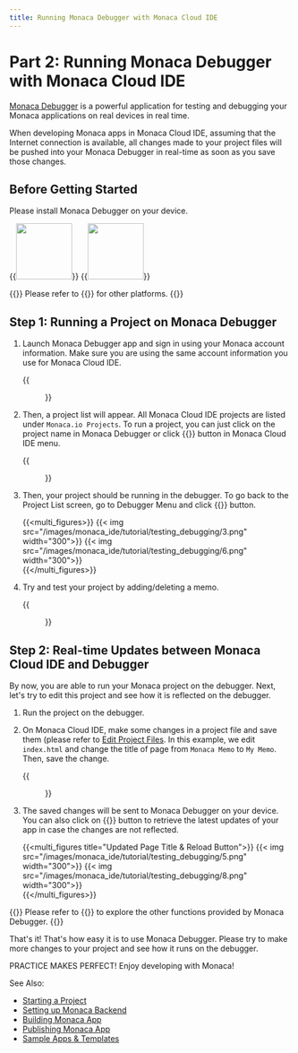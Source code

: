 ```yaml
---
title: Running Monaca Debugger with Monaca Cloud IDE
---
```



# Part 2: Running Monaca Debugger with Monaca Cloud IDE

[Monaca Debugger](/en/debugger/) is a powerful
application for testing and debugging your Monaca applications on real
devices in real time.

When developing Monaca apps in Monaca Cloud IDE, assuming that the
Internet connection is available, all changes made to your project files
will be pushed into your Monaca Debugger in real-time as soon as you
save those changes.

## Before Getting Started

Please install Monaca Debugger on your device.

{{<img src="/images/monaca_ide/tutorial/testing_debugging/App_Store.jpg" width="100" link="https://itunes.apple.com/us/app/monaca/id550941371?mt=8">}}
{{<img src="/images/monaca_ide/tutorial/testing_debugging/Google_play.png" width="100" link="https://play.google.com/store/apps/details?id=mobi.monaca.debugger&hl=en">}}


{{<note>}}
    Please refer to {{<link href="/en/debugger/manual/installation/" title="Monaca Debugger Installation">}} for other platforms.
{{</note>}}

## Step 1: Running a Project on Monaca Debugger

1.  Launch Monaca Debugger app and sign in using your Monaca account
    information. Make sure you are using the same account information
    you use for Monaca Cloud IDE.

    {{<figure src="/images/monaca_ide/tutorial/testing_debugging/1.png" width="300">}}

2.  Then, a project list will appear. All Monaca Cloud IDE projects are
    listed under `Monaca.io Projects`. To run a project, you can just
    click on the project name in Monaca Debugger or click {{<guilabel name="Run on Device">}} button in Monaca Cloud IDE menu.

    {{<figure src="/images/monaca_ide/tutorial/testing_debugging/2.png" width="300">}}

3.  Then, your project should be running in the debugger. To go back to
    the Project List screen, go to Debugger Menu and click {{<guilabel name="Back">}} button.

    {{<multi_figures>}}
        {{< img src="/images/monaca_ide/tutorial/testing_debugging/3.png" width="300">}}
        {{< img src="/images/monaca_ide/tutorial/testing_debugging/6.png" width="300">}}  
    {{</multi_figures>}}

4.  Try and test your project by adding/deleting a memo.

    {{<figure src="/images/monaca_ide/tutorial/testing_debugging/4.png" width="300">}}

## Step 2: Real-time Updates between Monaca Cloud IDE and Debugger

By now, you are able to run your Monaca project on the debugger. Next,
let's try to edit this project and see how it is reflected on the
debugger.

1.  Run the project on the debugger.
2.  On Monaca Cloud IDE, make some changes in a project file and save
    them (please refer to [Edit Project Files](starting_project/#monaca_ide_edit_project). In this example, we edit `index.html` and change the title of page from `Monaca Memo` to `My Memo`. Then, save the change.

    {{<figure src="/images/monaca_ide/tutorial/testing_debugging/7.png" >}}

3.  The saved changes will be sent to Monaca Debugger on your device.
    You can also click on {{<guilabel name="Reload">}} button to retrieve the latest updates
    of your app in case the changes are not reflected.

    {{<multi_figures title="Updated Page Title & Reload Button">}}
        {{< img src="/images/monaca_ide/tutorial/testing_debugging/5.png" width="300">}}
        {{< img src="/images/monaca_ide/tutorial/testing_debugging/8.png" width="300">}}  
    {{</multi_figures>}}

{{<note>}}
    Please refer to {{<link href="/en/debugger/manual/features/" title="Debugger Functionalities">}} to explore the other functions provided by Monaca Debugger.
{{</note>}}

That's it! That's how easy it is to use Monaca Debugger. Please try to
make more changes to your project and see how it runs on the debugger.

PRACTICE MAKES PERFECT! Enjoy developing with Monaca!

See Also:

- [Starting a Project](starting_project/)
- [Setting up Monaca Backend](adding_backend/)
- [Building Monaca App](building_app/)
- [Publishing Monaca App](publishing_app/)
- [Sample Apps & Templates](/en/sampleapp/samples)